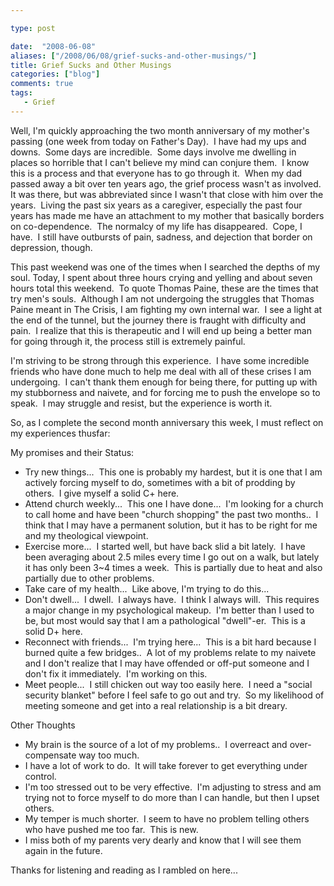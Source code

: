 ```yaml
---

type: post

date:  "2008-06-08"
aliases: ["/2008/06/08/grief-sucks-and-other-musings/"]
title: Grief Sucks and Other Musings
categories: ["blog"]
comments: true
tags:
   - Grief
---
```

Well, I'm quickly approaching the two month anniversary of my mother's passing (one week from today on Father's Day).  I have had my ups and downs.  Some days are incredible.  Some days involve me dwelling in places so horrible that I can't believe my mind can conjure them.  I know this is a process and that everyone has to go through it.  When my dad passed away a bit over ten years ago, the grief process wasn't as involved.  It was there, but was abbreviated since I wasn't that close with him over the years.  Living the past six years as a caregiver, especially the past four years has made me have an attachment to my mother that basically borders on co-dependence.  The normalcy of my life has disappeared.  Cope, I have.  I still have outbursts of pain, sadness, and dejection that border on depression, though. 

This past weekend was one of the times when I searched the depths of my soul. Today, I spent about three hours crying and yelling and about seven hours total this weekend.  To quote Thomas Paine, these are the times that try men's souls.  Although I am not undergoing the struggles that Thomas Paine meant in The Crisis, I am fighting my own internal war.  I see a light at the end of the tunnel, but the journey there is fraught with difficulty and pain.  I realize that this is therapeutic and I will end up being a better man for going through it, the process still is extremely painful.

I'm striving to be strong through this experience.  I have some incredible friends who have done much to help me deal with all of these crises I am undergoing.  I can't thank them enough for being there, for putting up with my stubborness and naivete, and for forcing me to push the envelope so to speak.  I may struggle and resist, but the experience is worth it. 

So, as I complete the second month anniversary this week, I must reflect on my experiences thusfar:

My promises and their Status:

+ Try new things...  This one is probably my hardest, but it is one that I am actively forcing myself to do, sometimes with a bit of prodding by others.  I give myself a solid C+ here.
+ Attend church weekly...  This one I have done...  I'm looking for a church to call home and have been "church shopping" the past two months..  I think that I may have a permanent solution, but it has to be right for me and my theological viewpoint.
+ Exercise more...  I started well, but have back slid a bit lately.  I have been averaging about 2.5 miles every time I go out on a walk, but lately it has only been 3~4 times a week.  This is partially due to heat and also partially due to other problems.
+ Take care of my health...  Like above, I'm trying to do this...
+ Don't dwell...  I dwell.  I always have.  I think I always will.  This requires a major change in my psychological makeup.  I'm better than I used to be, but most would say that I am a pathological "dwell"-er.  This is a solid D+ here.
+ Reconnect with friends...  I'm trying here...  This is a bit hard because I burned quite a few bridges..  A lot of my problems relate to my naivete and I don't realize that I may have offended or off-put someone and I don't fix it immediately.  I'm working on this.
+ Meet people...  I still chicken out way too easily here.  I need a "social security blanket" before I feel safe to go out and try.  So my likelihood of meeting someone and get into a real relationship is a bit dreary.

Other Thoughts

+ My brain is the source of a lot of my problems..  I overreact and over-compensate way too much.
+ I have a lot of work to do.  It will take forever to get everything under control.
+ I'm too stressed out to be very effective.  I'm adjusting to stress and am trying not to force myself to do more than I can handle, but then I upset others.
+ My temper is much shorter.  I seem to have no problem telling others who have pushed me too far.  This is new.
+ I miss both of my parents very dearly and know that I will see them again in the future.

Thanks for listening and reading as I rambled on here...
